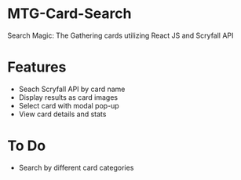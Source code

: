 # MTG-Card-Search
Search Magic: The Gathering cards utilizing React JS and Scryfall API

# Features
- Seach Scryfall API by card name
- Display results as card images
- Select card with modal pop-up
- View card details and stats

# To Do
- Search by different card categories
